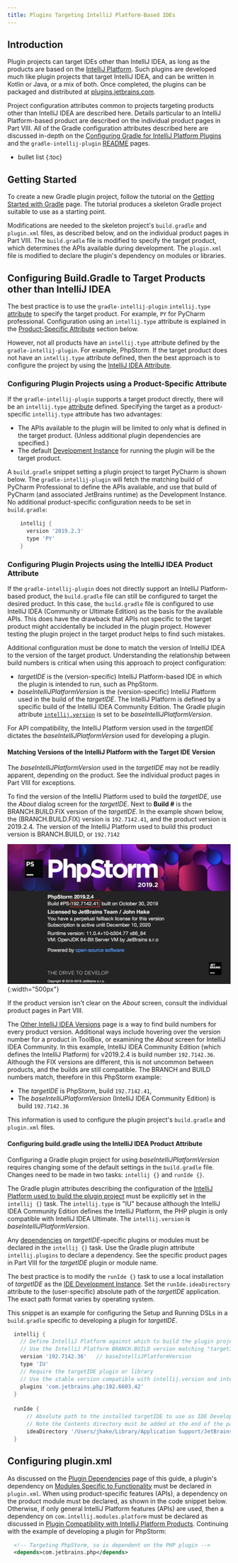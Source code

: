```yaml
---
title: Plugins Targeting IntelliJ Platform-Based IDEs 
---
```


## Introduction 
Plugin projects can target IDEs other than IntelliJ IDEA, as long as the products are based on the [IntelliJ Platform](/intro/intellij_platform.md).
Such plugins are developed much like plugin projects that target IntelliJ IDEA, and can be written in Kotlin or Java, or a mix of both.
Once completed, the plugins can be packaged and distributed at [plugins.jetbrains.com](https://plugins.jetbrains.com).

Project configuration attributes common to projects targeting products other than IntelliJ IDEA are described here. 
Details particular to an IntelliJ Platform-based product are described on the individual product pages in Part VIII.
All of the Gradle configuration attributes described here are discussed in-depth on the [Configuring Gradle for IntelliJ Platform Plugins](/tutorials/build_system/gradle_guide.md) and the `gradle-intellij-plugin` [README](https://github.com/JetBrains/gradle-intellij-plugin/blob/master/README.md) pages.

* bullet list
{:toc}

## Getting Started
To create a new Gradle plugin project, follow the tutorial on the [Getting Started with Gradle](/tutorials/build_system/prerequisites.md) page.
The tutorial produces a skeleton Gradle project suitable to use as a starting point.

Modifications are needed to the skeleton project's `build.gradle` and `plugin.xml` files, as described below, and on the individual product pages in Part VIII.
The `build.gradle` file is modified to specify the target product, which determines the APIs available during development.
The `plugin.xml` file is modified to declare the plugin's dependency on modules or libraries.

## Configuring Build.Gradle to Target Products other than IntelliJ IDEA 
The best practice is to use the `gradle-intellij-plugin` `intellij.type` [attribute](https://github.com/JetBrains/gradle-intellij-plugin/blob/master/README.md#intellij-platform-properties) to specify the target product.
For example, `PY` for PyCharm professional.
Configuration using an `intellij.type` attribute is explained in the [Product-Specific Attribute](#configuring-plugin-projects-using-a-product-specific-attribute) section below.

However, not all products have an `intellij.type` attribute defined by the `gradle-intellij-plugin`.
For example, PhpStorm.
If the target product does not have an `intellij.type` attribute defined, then the best approach is to configure the project by using the [IntelliJ IDEA Attribute](#configuring-buildgradle-using-the-intellij-idea-product-attribute). 

### Configuring Plugin Projects using a Product-Specific Attribute
If the `gradle-intellij-plugin` supports a target product directly, there will be an `intellij.type` [attribute](https://github.com/JetBrains/gradle-intellij-plugin/blob/master/README.md#intellij-platform-properties) defined.
Specifying the target as a product-specific `intellij.type` attribute has two advantages:
* The APIs available to the plugin will be limited to only what is defined in the target product.
  (Unless additional plugin dependencies are specified.)
* The default [Development Instance](/basics/ide_development_instance.md) for running the plugin will be the target product.  

A `build.gradle` snippet setting a plugin project to target PyCharm is shown below.
The `gradle-intellij-plugin` will fetch the matching build of PyCharm Professional to define the APIs available, and use that build of PyCharm (and associated JetBrains runtime) as the Development Instance.
No additional product-specific configuration needs to be set in `build.gradle`:
```groovy
    intellij {
      version '2019.2.3'
      type 'PY'
    }
```

### Configuring Plugin Projects using the IntelliJ IDEA Product Attribute
If the `gradle-intellij-plugin` does not directly support an IntelliJ Platform-based product, the `build.gradle` file can still be configured to target the desired product.
In this case, the `build.gradle` file is configured to use IntelliJ IDEA (Community or Ultimate Edition) as the basis for the available APIs.
This does have the drawback that APIs not specific to the target product might accidentally be included in the plugin project.
However testing the plugin project in the target product helps to find such mistakes.

Additional configuration must be done to match the version of IntelliJ IDEA to the version of the target product.
Understanding the relationship between build numbers is critical when using this approach to project configuration:
* _targetIDE_ is the (version-specific) IntelliJ Platform-based IDE in which the plugin is intended to run, such as PhpStorm.
* _baseIntelliJPlatformVersion_ is the (version-specific) IntelliJ Platform used in the build of the _targetIDE_.
  The IntelliJ Platform is defined by a specific build of the IntelliJ IDEA Community Edition.
  The Gradle plugin attribute [`intellij.version`](/tutorials/build_system/gradle_guide.md#intellij-platform-configuration) is set to be _baseIntelliJPlatformVersion_.

For API compatibility, the IntelliJ Platform version used in the _targetIDE_ dictates the _baseIntelliJPlatformVersion_ used for developing a plugin. 

#### Matching Versions of the IntelliJ Platform with the Target IDE Version
The _baseIntelliJPlatformVersion_ used in the _targetIDE_ may not be readily apparent, depending on the product.
See the individual product pages in Part VIII for exceptions.

To find the version of the IntelliJ Platform used to build the _targetIDE_, use the _About_ dialog screen for the _targetIDE_.
Next to **Build #** is the BRANCH.BUILD.FIX version of the _targetIDE_.
In the example shown below, the (BRANCH.BUILD.FIX) version is `192.7142.41`, and the product version is 2019.2.4.
The version of the IntelliJ Platform used to build this product version is BRANCH.BUILD, or `192.7142`

![Example PhpStorm Splash Screen](img/phpstorm_build.png){:width="500px"}

If the product version isn't clear on the _About_ screen, consult the individual product pages in Part VIII.

The [Other IntelliJ IDEA Versions](https://www.jetbrains.com/idea/download/other.html) page is a way to find build numbers for every product version.
Additional ways include hovering over the version number for a product in ToolBox, or examining the _About_ screen for IntelliJ IDEA Community.
In this example, IntelliJ IDEA Community Edition (which defines the IntelliJ Platform) for v2019.2.4 is build number `192.7142.36`.
Although the FIX versions are different, this is not uncommon between products, and the builds are still compatible. 
The BRANCH and BUILD numbers match, therefore in this PhpStorm example: 
* The _targetIDE_ is PhpStorm, build `192.7142.41`, 
* The _baseIntelliJPlatformVersion_ (IntelliJ IDEA Community Edition) is build `192.7142.36`  

This information is used to configure the plugin project's `build.gradle` and `plugin.xml` files.

#### Configuring build.gradle using the IntelliJ IDEA Product Attribute
Configuring a Gradle plugin project for using _baseIntelliJPlatformVersion_ requires changing some of the default settings in the `build.gradle` file.
Changes need to be made in two tasks: `intellij {}` and `runIde {}`.

The Gradle plugin attributes describing the configuration of the [IntelliJ Platform used to build the plugin project](/tutorials/build_system/gradle_guide.md#configuring-the-gradle-plugin-for-building-intellij-platform-plugin-projects) must be explicitly set in the `intellij {}` task. 
The `intellij.type` is "IU" because although the IntelliJ IDEA Community Edition defines the IntelliJ Platform, the PHP plugin is only compatible with IntelliJ IDEA Ultimate.
The `intellij.version` is _baseIntelliJPlatformVersion_.

Any [dependencies](/tutorials/build_system/gradle_guide.md#plugin-dependencies) on _targetIDE_-specific plugins or modules must be declared in the `intellij {}` task.
Use the Gradle plugin attribute `intellij.plugins` to declare a dependency.
See the specific product pages in Part VIII for the _targetIDE_ plugin or module name.

The best practice is to modify the `runIde {}` task to use a local installation of _targetIDE_ as the [IDE Development Instance](/basics/ide_development_instance.md).
Set the `runIde.ideaDirectory` attribute to the (user-specific) absolute path of the _targetIDE_ application.
The exact path format varies by operating system.

This snippet is an example for configuring the Setup and Running DSLs in a `build.gradle` specific to developing a plugin for _targetIDE_.
```groovy
  intellij {
    // Define IntelliJ Platform against which to build the plugin project.
    // Use the IntelliJ Platform BRANCH.BUILD version matching "targetIDE" (PhpStorm)
    version '192.7142.36'   // baseIntelliJPlatformVersion     
    type 'IU'                 
    // Require the targetIDE plugin or library
    // Use the stable version compatible with intellij.version and intellij.type specified above 
    plugins 'com.jetbrains.php:192.6603.42'
  }
  
  runIde {
      // Absolute path to the installed targetIDE to use as IDE Development Instance
      // Note the Contents directory must be added at the end of the path for macOS.
      ideaDirectory '/Users/jhake/Library/Application Support/JetBrains/Toolbox/apps/PhpStorm/ch-0/192.7142.41/PhpStorm.app/Contents'
  }
```

## Configuring plugin.xml
As discussed on the [Plugin Dependencies](/basics/getting_started/plugin_compatibility.md#declaring-plugin-dependencies) page of this guide, a plugin's dependency on [Modules Specific to Functionality](/basics/getting_started/plugin_compatibility.md#modules-specific-to-functionality) must be declared in `plugin.xml`. 
When using product-specific features (APIs), a dependency on the product module must be declared, as shown in the code snippet below.
Otherwise, if only general IntelliJ Platform features (APIs) are used, then a dependency on `com.intellij.modules.platform` must be declared as discussed in [Plugin Compatibility with IntelliJ Platform Products](/basics/getting_started/plugin_compatibility.md).
Continuing with the example of developing a plugin for PhpStorm:
```xml
  <!-- Targeting PhpStorm, so is dependent on the PHP plugin -->
  <depends>com.jetbrains.php</depends>
```

